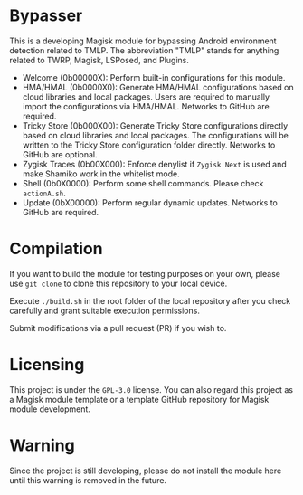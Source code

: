 # Bypasser

This is a developing Magisk module for bypassing Android environment detection related to TMLP. The abbreviation "TMLP" stands for anything related to TWRP, Magisk, LSPosed, and Plugins. 

- Welcome (0b00000X): Perform built-in configurations for this module. 
- HMA/HMAL (0b0000X0): Generate HMA/HMAL configurations based on cloud libraries and local packages. Users are required to manually import the configurations via HMA/HMAL. Networks to GitHub are required. 
- Tricky Store (0b000X00): Generate Tricky Store configurations directly based on cloud libraries and local packages. The configurations will be written to the Tricky Store configuration folder directly. Networks to GitHub are optional. 
- Zygisk Traces (0b00X000): Enforce denylist if ``Zygisk Next`` is used and make Shamiko work in the whitelist mode. 
- Shell (0b0X0000): Perform some shell commands. Please check ``actionA.sh``. 
- Update (0bX00000): Perform regular dynamic updates. Networks to GitHub are required. 

# Compilation

If you want to build the module for testing purposes on your own, please use ``git clone`` to clone this repository to your local device.

Execute ``./build.sh`` in the root folder of the local repository after you check carefully and grant suitable execution permissions. 

Submit modifications via a pull request (PR) if you wish to. 

# Licensing

This project is under the ``GPL-3.0`` license. You can also regard this project as a Magisk module template or a template GitHub repository for Magisk module development. 

# Warning

Since the project is still developing, please do not install the module here until this warning is removed in the future. 
